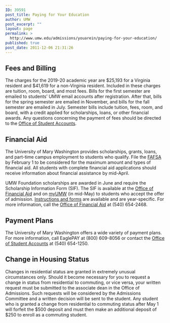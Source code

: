 ```yaml
---
ID: 39591
post_title: Paying for Your Education
author: UMW
post_excerpt: ""
layout: page
permalink: >
  http://www.umw.edu/admissions/youarein/paying-for-your-education/
published: true
post_date: 2011-12-06 21:31:26
---
```

<h2>Fees and Billing</h2>
The charges for the 2019-20 academic year are $25,193 for a Virginia resident and $41,619 for a non-Virginia resident. Included in these charges are tuition, room, board, and most fees. Bills for the first semester are emailed to students’ UMW email accounts after registration. After that, bills for the spring semester are emailed in November, and bills for the fall semester are emailed in July. Semester bills include tuition, fees, room, and board, with a credit applied for scholarships, loans, or other financial awards. Any questions concerning the payment of fees should be directed to the <a href="http://adminfinance.umw.edu/studentaccounts">Office of Student Accounts</a>.
<h2>Financial Aid</h2>
The University of Mary Washington provides scholarships, grants, loans, and part-time campus employment to students who qualify. File the <a href="http://www.fafsa.ed.gov/">FAFSA</a> by February 1 to be considered for the maximum amount and types of financial aid. All students with complete financial aid applications should receive information about financial assistance by mid-April.

UMW Foundation scholarships are awarded in June and require the Scholarship Information Form (SIF). The SIF is available at the <a href="http://adminfinance.umw.edu/financialaid/">Office of Financial Aid</a> and on <a href="https://orgsync.com/home/551">myUMW</a> (in mid-May) to students who accept the offer of admission. <a href="http://adminfinance.umw.edu/financialaid">Instructions and forms</a> are available and are year-specific. For more information, call the <a href="/directory/department/provost/enrollment/financial-aid/">Office of Financial Aid</a> at (540) 654-2468.
<h2>Payment Plans</h2>
The University of Mary Washington offers a wide variety of payment plans. For more information, call EaglePAY at (800) 609-8056 or contact the <a href="/directory/department/administration/finance/student-accounts/">Office of Student Accounts</a> at (540) 654-1250.
<h2>Change in Housing Status</h2>
Changes in residential status are granted in extremely unusual circumstances only. Should it become necessary for you to request a change in status from residential to commuting, or vice versa, your written request must be submitted to the associate dean in the Office of Admissions. Such requests will be considered by the Admissions Committee and a written decision will be sent to the student. Any student who is granted a change from residential to commuting status after May 1 will forfeit the $500 deposit and must then make an additional deposit of $250 to enroll as a commuting student.

&nbsp;